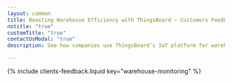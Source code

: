 ```yaml
---
layout: common
title: Boosting Warehouse Efficiency with ThingsBoard – Customers Feedback
notitle: "true"
customTitle: "true"
contactUsModal: "true"
description: See how companies use ThingsBoard’s IoT platform for warehouse temperature monitoring, logistics optimization, and real-time cold chain tracking. Explore real industrial use cases.

---
```


{% include clients-feedback.liquid key="warehouse-monitoring" %}
